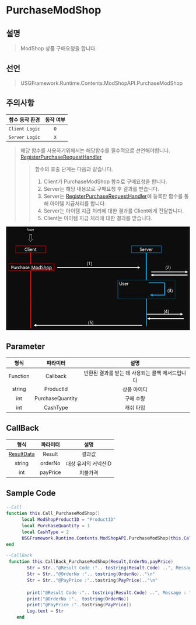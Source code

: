 # PurchaseModShop

## 설명
> ModShop 상품 구매요청을 합니다.
## 선언
> USGFramework.Runtime.Contents.ModShopAPI.PurchaseModShop
## 주의사항
|    **함수 동작 환경**    | **동작 여부** |
|:------------------:|:---------:|
| ```Client Logic``` |  ```O```  |
| ```Server Logic``` |  ```X```  |
> 해당 함수를 사용하기위해서는 해당함수를 필수적으로 선언해야합니다. [RegisterPurchaseRequestHandler](RegisterPurchaseRequestHandler.md)
> > 함수의 호출 단계는 다음과 같습니다.
> > 1. Client가 PurchaseModShop 함수로 구매요청을 합니다.
> > 2. Server는 해당 내용으로 구매요청 후 결과를 받습니다.
> > 3. Server는 [RegisterPurchaseRequestHandler](RegisterPurchaseRequestHandler.md)에 등록한 함수를 통해 아이템 지급처리를 합니다.
> > 4. Server는 아이템 지급 처리에 대한 결과를 Client에게 전달합니다.
> > 5. Client는 아이템 지급 처리에 대한 결과를 받습니다. 

![PurchaseModShop_img.PNG](media/images/PurchaseModShop_img.PNG)


## Parameter
|  **형식**  |     **파라미터**     |           **설명**            |
|:--------:|:----------------:|:---------------------------:|
| Function |     Callback     | 반환된 결과를 받는 데 사용되는 콜백 메서드입니다 |
|  string  |    ProductId     |           상품 아이디            |
|   int    | PurchaseQuantity |            구매 수량            |
|   int    |     CashType     |            캐쉬 타입            |
## CallBack
|           **형식**            | **파라미터** |    **설명**    |
|:---------------------------:|:--------:|:------------:|
| [ResultData](ResultData.md) |  Result  |     	결과값     |
|           string            | orderNo  | 대상 유저의 커넥션ID |
|             int             | payPrice |     지불가격     |

## Sample Code
```lua
--Call
function this.Call_PurchaseModShop()
      local ModShopProductID = "ProductID"
      local PurchaseQuantity = 1
      local CashType = 2
      USGFramework.Runtime.Contents.ModShopAPI.PurchaseModShop(this.CallBack_PurchaseModShop,ModShopProductID,PurchaseQuantity,CashType)
end
```

```lua
--CallBack
 function this.CallBack_PurchaseModShop(Result,OrderNo,payPrice)
        Str = Str.."@Result Code :".. tostring(Result.Code) ..", Message : "..tostring(Result.Message).."\n"
        Str = Str.."@OrderNo :".. tostring(OrderNo).."\n"
        Str = Str.."@PayPrice :"..tostring(PayPrice).."\n"

        print("@Result Code :".. tostring(Result.Code) ..", Message : "..tostring(Result.Message))
        print("@OrderNo :".. tostring(OrderNo))
        print("@PayPrice :"..tostring(PayPrice))
        Log.text = Str   
    end
```
